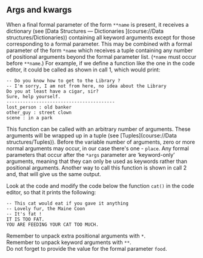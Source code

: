 ## Args and kwargs

When a final formal parameter of the form `**name` is present, it receives a dictionary 
(see [Data Structures — Dictionaries ](course://Data structures/Dictionaries)) containing all keyword arguments except for those corresponding 
to a formal parameter. This may be combined with a formal parameter of the form `*name` which 
receives a tuple containing any number of positional arguments beyond the formal parameter list. 
(`*name` must occur before `**name`.) For example, if we define a function like the one in the 
code editor, it could be called as shown in call 1, which would print:
```text
-- Do you know how to get to the Library ?
-- I'm sorry, I am not from here, no idea about the Library
Do you at least have a cigar, sir?
Sure, help yourself.
----------------------------------------
lost_person : old banker
other_guy : street clown
scene : in a park
```
This function can be called with an arbitrary number of arguments. These arguments will be wrapped 
up in a tuple (see [Tuples](course://Data structures/Tuples)). Before the variable number of arguments, zero or 
more normal arguments may occur, in our case there's one - `place`. Any formal parameters that occur 
after the `*args` parameter are ‘keyword-only’ arguments, meaning that they can only be used as keywords 
rather than positional arguments. Another way to call this function is shown in call 2 and, that will give 
us the same output.

Look at the code and modify the code below the function `cat()` in the code editor, so that it prints 
the following:
```text
-- This cat would eat if you gave it anything
-- Lovely fur, the Maine Coon
-- It's fat !
IT IS TOO FAT.
YOU ARE FEEDING YOUR CAT TOO MUCH.
```
<div class="hint">Remember to unpack extra positional arguments with <code>*</code>.</div>

<div class="hint">Remember to unpack keyword arguments with <code>**</code>.</div>

<div class="hint">Do not forget to provide the value for the formal parameter <code>food</code>.</div>


